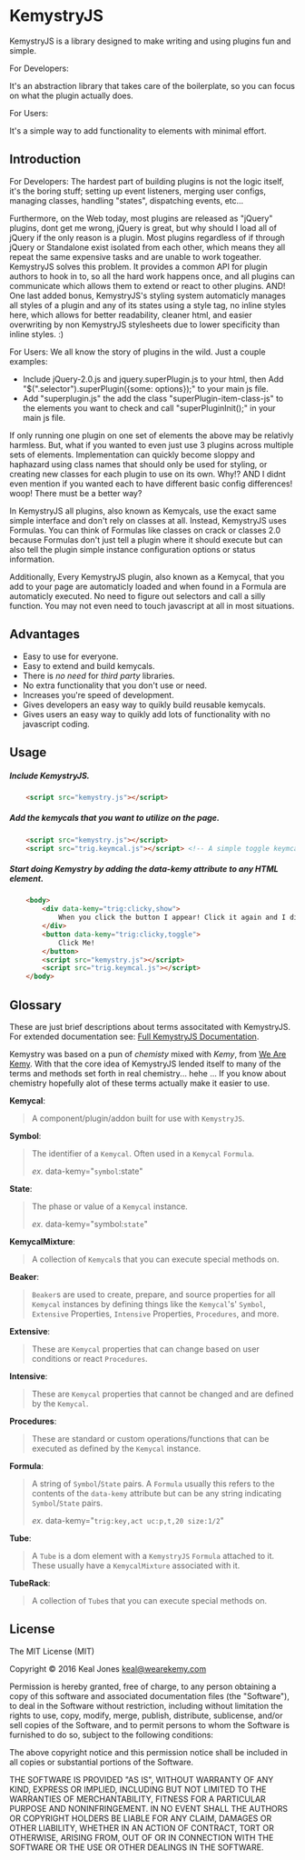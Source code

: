 # KemystryJS

KemystryJS is a library designed to make writing and using plugins fun and simple. 


For Developers:

It's an abstraction library that takes care of the boilerplate, so you can focus on what the plugin actually does.

For Users:

It's a simple way to add functionality to elements with minimal effort.


## Introduction

For Developers:
The hardest part of building plugins is not the logic itself, it's the boring stuff; setting up event listeners, merging user configs, managing classes, handling "states", dispatching events, etc... 

Furthermore, on the Web today, most plugins are released as "jQuery" plugins, dont get me wrong, jQuery is great, but why should I load all of jQuery if the only reason is a plugin. Most plugins regardless of if through jQuery or Standalone exist isolated from each other, which means they all repeat the same expensive tasks and are unable to work togeather. KemystryJS solves this problem. It provides a common API for plugin authors to hook in to, so all the hard work happens once, and all plugins can communicate which allows them to extend or react to other plugins. AND! One last added bonus, KemystryJS's styling system automaticly manages all styles of a plugin and any of its states using a style tag, no inline styles here, which allows for better readability, cleaner html, and easier overwriting by non KemystryJS stylesheets due to lower specificity than inline styles. :)

For Users:
We all know the story of plugins in the wild.
Just a couple examples: 
+ Include jQuery-2.0.js and jquery.superPlugin.js to your html, then Add "$(".selector").superPlugin({some: options});" to your main js file.
+ Add "superplugin.js" the add the class "superPlugin-item-class-js" to the elements you want to check and call "superPluginInit();" in your main js file.

If only running one plugin on one set of elements the above may be relativly harmless. But, what if you wanted to even just use 3 plugins across multiple sets of elements. Implementation can quickly become sloppy and haphazard using class names that should only be used for styling, or creating new classes for each plugin to use on its own. Why!? AND I didnt even mention if you wanted each to have different basic config differences! woop! There must be a better way?

In KemystryJS all plugins, also known as Kemycals, use the exact same simple interface and don't rely on classes at all. Instead, KemystryJS uses Formulas. You can think of Formulas like classes on crack or classes 2.0 because Formulas don't just tell a plugin where it should execute but can also tell the plugin simple instance configuration options or status information. 

Additionally, Every KemystryJS plugin, also known as a Kemycal, that you add to your page are automaticly loaded and when found in a Formula are automaticly executed. No need to figure out selectors and call a silly function. You may not even need to touch javascript at all in most situations. 

## Advantages

- Easy to use for everyone.
- Easy to extend and build kemycals.
- There is *no need* for *third party* libraries.
- No extra functionality that you don't use or need.
- Increases you're speed of development.
- Gives developers an easy way to quikly build reusable kemycals.
- Gives users an easy way to quikly add lots of functionality with no javascript coding.

 
## Usage

##### Include *KemystryJS*.
```html
    <script src="kemystry.js"></script>
```
##### Add the *kemycals* that you want to utilize on the page.
```html
    <script src="kemystry.js"></script>
    <script src="trig.keymcal.js"></script> <!-- A simple toggle keymcal -->
```
##### Start doing Kemystry by adding the data-kemy attribute to any HTML element.
```html
    <body>
        <div data-kemy="trig:clicky,show">
            When you click the button I appear! Click it again and I disappear!
        </div>
        <button data-kemy="trig:clicky,toggle">
            Click Me!
        </button>
        <script src="kemystry.js"></script>
        <script src="trig.keymcal.js"></script>
    </body>
```

## Glossary
These are just brief descriptions about terms associtated with KemystryJS. For extended documentation see: [Full KemystryJS Documentation](http://wearekemy.com). 

Kemystry was based on a pun of *chemisty* mixed with *Kemy*, from [We Are Kemy](http://wearekemy.com). With that the core idea of KemystryJS lended itself to many of the terms and methods set forth in real chemistry... hehe ... If you know about chemistry hopefully alot of these terms actually make it easier to use.

**Kemycal**: 
> A component/plugin/addon built for use with `KemystryJS`.

**Symbol**:
> The identifier of a `Kemycal`. Often used in a `Kemycal` `Formula`. 
> 
> *ex.* data-kemy="`symbol`:state"

**State**: 
> The phase or value of a `Kemycal` instance. 
> 
> *ex.* data-kemy="symbol:`state`"

**KemycalMixture**:
> A collection of `Kemycal`s that you can execute special methods on.

**Beaker**: 
> `Beaker`s are used to create, prepare, and source properties for all `Kemycal` instances by defining things like the `Kemycal`'s' `Symbol`, `Extensive` Properties, `Intensive` Properties, `Procedures`, and more.

**Extensive**:
> These are `Kemycal` properties that can change based on user conditions or react `Procedures`.

**Intensive**:
> These are `Kemycal` properties that cannot be changed and are defined by the `Kemycal`.

**Procedures**:
> These are standard or custom operations/functions that can be executed as defined by the `Kemycal` instance.

**Formula**: 
> A string of `Symbol`/`State` pairs. A `Formula` usually this refers to the contents of the `data-kemy` attribute but can be any string indicating `Symbol`/`State` pairs. 
> 
> *ex.* data-kemy="`trig:key,act uc:p,t,20 size:1/2`"

**Tube**: 
> A `Tube` is a dom element with a `KemystryJS` `Formula` attached to it. These usually have a `KemycalMixture` associated with it.

**TubeRack**:
> A collection of `Tube`s that you can execute special methods on.


## License
 
The MIT License (MIT)

Copyright © 2016 Keal Jones <keal@wearekemy.com>

Permission is hereby granted, free of charge, to any person obtaining a copy of this software and associated documentation files (the "Software"), to deal in the Software without restriction, including without limitation the rights to use, copy, modify, merge, publish, distribute, sublicense, and/or sell copies of the Software, and to permit persons to whom the Software is furnished to do so, subject to the following conditions:

The above copyright notice and this permission notice shall be included in all copies or substantial portions of the Software.

THE SOFTWARE IS PROVIDED "AS IS", WITHOUT WARRANTY OF ANY KIND, EXPRESS OR IMPLIED, INCLUDING BUT NOT LIMITED TO THE WARRANTIES OF MERCHANTABILITY, FITNESS FOR A PARTICULAR PURPOSE AND NONINFRINGEMENT. IN NO EVENT SHALL THE AUTHORS OR COPYRIGHT HOLDERS BE LIABLE FOR ANY CLAIM, DAMAGES OR OTHER LIABILITY, WHETHER IN AN ACTION OF CONTRACT, TORT OR OTHERWISE, ARISING FROM, OUT OF OR IN CONNECTION WITH THE SOFTWARE OR THE USE OR OTHER DEALINGS IN THE SOFTWARE.
